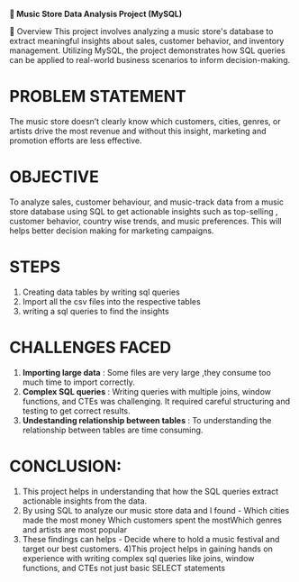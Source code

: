 **🎵 Music Store Data Analysis Project (MySQL)**

📌 Overview
This project involves analyzing a music store's database to extract meaningful insights about sales, customer behavior, and inventory management. Utilizing MySQL, the project demonstrates how SQL queries can be applied to real-world business scenarios to inform decision-making.


# PROBLEM STATEMENT
The music store doesn’t clearly know which customers, cities, genres, or artists drive the most revenue and without this insight, marketing and promotion efforts are less effective.


# OBJECTIVE
To analyze sales, customer behaviour, and music-track data from a music store database using SQL to get actionable insights such as top-selling , customer
behavior, country wise trends, and music preferences. This will helps better decision making for marketing campaigns.


# STEPS 
1) Creating data tables by writing sql queries
2) Import all the csv files into the respective tables
3) writing a sql queries to find the insights

# CHALLENGES FACED
1) **Importing large data** : Some files are very large ,they consume too much time to import correctly.
2) **Complex SQL queries** : Writing queries with multiple joins, window functions, and CTEs was challenging. It required careful structuring and testing to get correct results.
3) **Undestanding relationship between tables** : To understanding the relationship between tables are time consuming.

# CONCLUSION:
1) This project helps in understanding that how the SQL queries extract actionable insights from the data.
2) By using SQL to analyze our music store data and I found - Which cities made the most money Which customers spent the mostWhich genres and artists are most popular 
3) These findings can helps - Decide where to hold a music festival and target our best customers.
4)This project helps in gaining hands on experience with writing complex sql queries like joins, window functions, and CTEs not just basic SELECT statements







